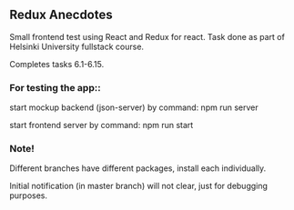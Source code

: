 ## Redux Anecdotes

Small frontend test using React and Redux for react. Task done as part of Helsinki University fullstack course.



Completes tasks 6.1-6.15.

### For testing the app::

start mockup backend (json-server) by command:
npm run server

start frontend server by command:
npm run start


### Note!

Different branches have different packages, install each individually.

Initial notification (in master branch) will not clear, just for debugging purposes.
